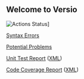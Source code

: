 ## Welcome to Versio

![Actions Status](https://github.com/royw/Versio/actions/workflows/python-package.yml/badge.svg)]

[Syntax Errors](http://royw.github.io/Versio/syntax-errors.txt)

[Potential Problems](http://royw.github.io/Versio/problems.txt)

[Unit Test Report](http://royw.github.io/Versio/test-results-3.8.html)
([XML](http://royw.github.io/Versio/test-results-3.8.xml))

[Code Coverage Report](http://royw.github.io/Versio/html-coverage/index.html)
([XML](http://royw.github.io/Versio/coverage.xml))
